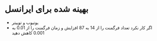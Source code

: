 # بهینه شده برای ایرانسل
- یوتیوب و توییتر 
- اگر کار نکرد تعداد فرگمنت را از 14 به 87 افزایش و زمان فرگمنت را از 0.01 به 0.001 کاهش دهید
